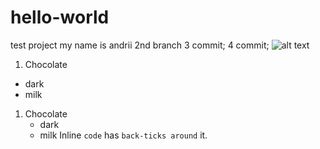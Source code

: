 # hello-world 
test project
my name is andrii
2nd branch
3 commit;
4 commit;
![alt text](photo11.png "Title Text")
1. Chocolate
  - dark
  - milk
1. Chocolate
   - dark
   - milk
Inline `code` has `back-ticks around` it.
